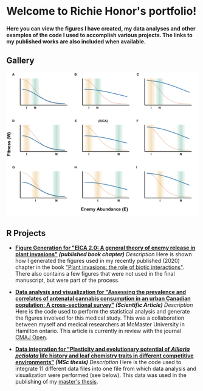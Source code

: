 
# Welcome to Richie Honor's portfolio! 

#### Here you can view the figures I have created, my data analyses and other examples of the code I used to accomplish various projects. The links to my published works are also included when available. 

## **Gallery**

![Image](Figure6bhtmlUpload.png)

## **R Projects**

* **[Figure Generation for "EICA 2.0: A general theory of enemy release in plant invasions"](richiehonor.github.io/EICA2_SuppMat.html) *(published book chapter)*** 
*Description*
Here is shown how I generated the figures used in my recently published (2020) chapter in the book ["Plant invasions: the role of biotic interactions"](https://www.cabi.org/cabebooks/ebook/20203555905). There also contains a few figures that were not used in the final manuscript, but were part of the process. 

 * **[Data analysis and visualization for "Assessing the prevalence and correlates of antenatal cannabis consumption in an urban Canadian population: A cross-sectional survey"](richiehonor.github.io/Kaarid_et_al_2021_SupplementaryMaterial.html) *(Scientific Article)***
*Description*
Here is the code used to perform the statistical analysis and generate the figures involved for this medical study. This was a collaboration between myself and medical researchers at McMaster University in Hamilton ontario. This article is currently in review with the journal [CMAJ Open](link.to.artical.when.available). 


 * **[Data integration for "Plasticity and evolutionary potential of *Alliaria petiolata* life history and leaf chemistry traits in different competitive environments"](richiehonor.github.io/AllData_Synthesis.html) *(MSc thesis)***
*Description*
Here is the code used to integrate 11 different data files into one file from which data analysis and visualization were performed (see below). This data was used in the publishing of my [master's thesis](https://qspace.library.queensu.ca/handle/1974/28610). 

